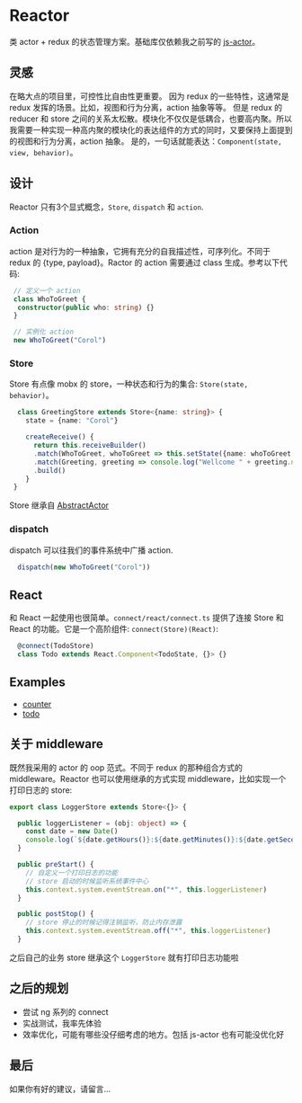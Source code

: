 # Reactor

类 actor + redux 的状态管理方案。基础库仅依赖我之前写的 [js-actor](https://github.com/huangbinjie/js-actor)。

## 灵感

在略大点的项目里，可控性比自由性更重要。
因为 redux 的一些特性，这通常是 redux 发挥的场景。比如，视图和行为分离，action 抽象等等。
但是 redux 的 reducer 和 store 之间的关系太松散。模块化不仅仅是低耦合，也要高内聚。所以我需要一种实现一种高内聚的模块化的表达组件的方式的同时，又要保持上面提到的视图和行为分离，action 抽象。
是的，一句话就能表达：`Component(state, view, behavior)`。

## 设计

Reactor 只有3个显式概念，`Store`, `dispatch` 和 `action`.

### Action

action 是对行为的一种抽象，它拥有充分的自我描述性，可序列化。不同于 redux 的 {type, payload}。Ractor 的 action 需要通过 class 生成。参考以下代码:

```ts
 // 定义一个 action
 class WhoToGreet {
  constructor(public who: string) {}
 }

 // 实例化 action
 new WhoToGreet("Corol")
```

### Store

Store 有点像 mobx 的 store，一种状态和行为的集合: `Store(state, behavior)`。

```ts
  class GreetingStore extends Store<{name: string}> {
    state = {name: "Corol"}

    createReceive() {
      return this.receiveBuilder()
      .match(WhoToGreet, whoToGreet => this.setState({name: whoToGreet.name}))
      .match(Greeting, greeting => console.log("Wellcome " + greeting.name))
      .build()
    }
 }
```

Store 继承自 [AbstractActor](https://github.com/huangbinjie/js-actor#abstractactor)

### dispatch

dispatch 可以往我们的事件系统中广播 action.

```ts
  dispatch(new WhoToGreet("Corol"))
```

## React

和 React 一起使用也很简单。`connect/react/connect.ts` 提供了连接 Store 和 React 的功能。它是一个高阶组件: `connect(Store)(React)`:

```ts
  @connect(TodoStore)
  class Todo extends React.Component<TodoState, {}> {}
```

## Examples

+ [counter](https://github.com/huangbinjie/reactor/tree/master/examples/counter)
+ [todo](https://github.com/huangbinjie/reactor/tree/master/examples/todo)

## 关于 middleware

既然我采用的 actor 的 oop 范式。不同于 redux 的那种组合方式的 middleware。Reactor 也可以使用继承的方式实现 middleware，比如实现一个打印日志的 store:

```ts
export class LoggerStore extends Store<{}> {

  public loggerListener = (obj: object) => {
    const date = new Date()
    console.log(`${date.getHours()}:${date.getMinutes()}:${date.getSeconds()}:`, obj)
  }

  public preStart() {
    // 自定义一个打印日志的功能
    // store 启动的时候监听系统事件中心
    this.context.system.eventStream.on("*", this.loggerListener) 
  }

  public postStop() {
    // store 停止的时候记得注销监听，防止内存泄露
    this.context.system.eventStream.off("*", this.loggerListener)
  }
```

之后自己的业务 store 继承这个 `LoggerStore` 就有打印日志功能啦

## 之后的规划

+ 尝试 ng 系列的 connect
+ 实战测试，我率先体验
+ 效率优化，可能有哪些没仔细考虑的地方。包括 js-actor 也有可能没优化好

## 最后

如果你有好的建议，请留言...
